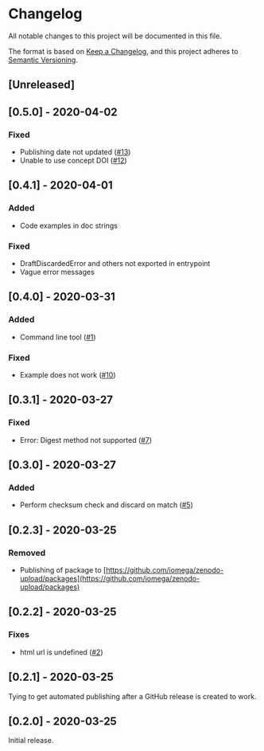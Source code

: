# Changelog

All notable changes to this project will be documented in this file.

The format is based on [Keep a Changelog](https://keepachangelog.com/en/1.0.0/),
and this project adheres to [Semantic Versioning](https://semver.org/spec/v2.0.0.html).

## [Unreleased]

## [0.5.0] - 2020-04-02

### Fixed

* Publishing date not updated ([#13](https://github.com/iomega/zenodo-upload/issues/13))
* Unable to use concept DOI ([#12](https://github.com/iomega/zenodo-upload/issues/12))

## [0.4.1] - 2020-04-01

### Added

* Code examples in doc strings

### Fixed

* DraftDiscardedError and others not exported in entrypoint
* Vague error messages

## [0.4.0] - 2020-03-31

### Added

* Command line tool ([#1](https://github.com/iomega/zenodo-upload/issues/1))

### Fixed

* Example does not work ([#10](https://github.com/iomega/zenodo-upload/issues/10))

## [0.3.1] - 2020-03-27

### Fixed

* Error: Digest method not supported ([#7](https://github.com/iomega/zenodo-upload/issues/7))

## [0.3.0] - 2020-03-27

### Added

* Perform checksum check and discard on match ([#5](https://github.com/iomega/zenodo-upload/issues/5))

## [0.2.3] - 2020-03-25

### Removed

* Publishing of package to [https://github.com/iomega/zenodo-upload/packages](https://github.com/iomega/zenodo-upload/packages)

## [0.2.2] - 2020-03-25

### Fixes

* html url is undefined ([#2](https://github.com/iomega/zenodo-upload/issues/2))

## [0.2.1] - 2020-03-25

Tying to get automated publishing after a GitHub release is created to work.

## [0.2.0] - 2020-03-25

Initial release.
